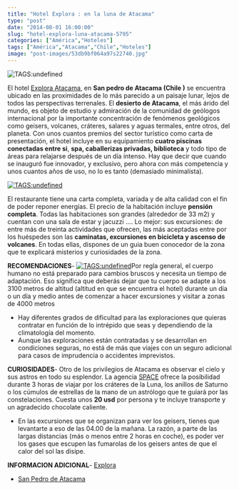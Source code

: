 ```yaml
---
title: "Hotel Explora : en la luna de Atacama"
type: "post"
date: "2014-08-01 16:00:00"
slug: "hotel-explora-luna-atacama-5795"
categories: ["América","Hoteles"]
tags: ["América","Atacama","Chile","Hoteles"]
image: "post-images/53db9bf064a97s22740.jpg"
---
```


![ TAGS:undefined](post-images/53db9bf064a97s22740.jpg)

El hotel [Explora Atacama](http://www.booking.com/hotel/cl/exploraatacama.html?aid=1294466&no_rooms=1&group_adults=1), en **San pedro de Atacama (Chile )** se encuentra ubicado en las proximidades de lo más parecido a un paisaje lunar, lejos de todos las perspectivas terrenales. El **desierto de Atacama**, el más árido del mundo, es objeto de estudio y admiración de la comunidad de geólogos internacional por la importante concentración de fenómenos geológicos como geisers, volcanes, cráteres, salares y aguas termales, entre otros, del planeta. Con unos cuantos premios del sector turístico como carta de presentación, el hotel incluye en su equipamiento **cuatro piscinas conectadas entre si**, **spa, caballerizas privadas, biblioteca** y todo tipo de áreas para relajarse después de un día intenso. Hay que decir que cuando se inauguró fue innovador, y exclusivo, pero ahora con más competencia y unos cuantos años de uso, no lo es tanto (demasiado minimalista).  
  
[![ TAGS:undefined](post-images/53db9c865b25cs241359.jpg "atacama by Miradas.com.br")](https://www.flickr.com/photos/56649646@N02/5816080434)  
  
El restaurante tiene una carta completa, variada y de alta calidad con el fin de poder reponer energías. El precio de la habitación incluye **pensión completa**. Todas las habitaciones son grandes (alrededor de 33 m2) y cuentan con una sala de estar y jacuzzi .... Lo mejor: sus excursiones: de entre más de treinta actividades que ofrecen, las más aceptadas entre por los huéspedes son las **caminatas, excursiones en bicicleta y ascenso de volcanes**. En todas ellas, dispones de un guia buen conocedor de la zona que te explicará misterios y curiosidades de la zona.  
  
**RECOMENDACIONES**- [ ![ TAGS:undefined](post-images/53db9d0153b87s111399.jpg "atardecer en el valle de la LUna by giovanni i aboni")](https://www.flickr.com/photos/giovanniiaboni/2395159357/sizes/z/in/photostream/)Por regla general, el cuerpo humano no está preparado para cambios bruscos y necesita un tiempo de adaptación. Eso significa que deberás dejar que tu cuerpo se adapte a los 3100 metros de altitud (altitud en que se encuentra el hotel) durante un día o un día y medio antes de comenzar a hacer excursiones y visitar a zonas de 4000 metros
- Hay diferentes grados de dificultad para las exploraciones que quieras contratar en función de lo intrépido que seas y dependiendo de la climatología del momento.
- Aunque las exploraciones están contratadas y se desarrollan en condiciones seguras, no está de más que viajes con un seguro adicional para casos de imprudencia o accidentes imprevistos.

**CURIOSIDADES**- Otro de los privilegios de Atacama es observar el cielo y sus astros en todo su esplendor. La agencia [SPACE](http://www.spaceobs.com) ofrece la posibilidad durante 3 horas de viajar por los cráteres de la Luna, los anillos de Saturno o los cúmulos de estrellas de la mano de un astrólogo que te guiará por las constelaciones. Cuesta unos **20 usd** por persona y te incluye transporte y un agradecido chocolate caliente.
- En las excursiones que se organizan para ver los geisers, tienes que levantarte a eso de las 04.00 de la mañana. La razón, a parte de las largas distancias (más o menos entre 2 horas en coche), es poder ver los gases que escupen las fumarolas de los geisers antes de que el calor del sol las disipe.

**INFORMACION ADICIONAL**- [Explora](http://www.booking.com/hotel/cl/exploraatacama.html?aid=1294466&no_rooms=1&group_adults=1)
- [San Pedro de Atacama](http://www.sanpedroatacama.com/novedades_53.htm)